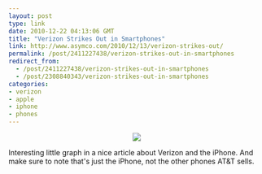 ```yaml
---
layout: post
type: link
date: 2010-12-22 04:13:06 GMT
title: "Verizon Strikes Out in Smartphones"
link: http://www.asymco.com/2010/12/13/verizon-strikes-out/
permalink: /post/2411227438/verizon-strikes-out-in-smartphones
redirect_from: 
  - /post/2411227438/verizon-strikes-out-in-smartphones
  - /post/2308840343/verizon-strikes-out-in-smartphones
categories:
- verizon
- apple
- iphone
- phones
---
```

<div style="text-align:center; margin-bottom: 10px;"><img src="http://www.asymco.com/wp-content/uploads/2010/12/Screen-shot-2010-12-13-at-12-13-12.37.25-PM-440x280.png"/></div>

Interesting little graph in a nice article about Verizon and the iPhone. And make sure to note that's just the iPhone, not the other phones AT&T sells.